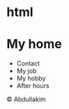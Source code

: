 # html
<!DOCTYPE html>
<html>
  
  <div class="container">
    <div class="header">
      <h1>My home</h1>
    </div>
    <div class="content">
      <!--main content is here-->
    </div>
    <div class="menu">
      <ul>
        <li>Contact</li>
        <li>My job</li>
        <li>My hobby</li>
        <li>After hours</li>
      </ul>
    </div>
    <div class="footer">
      <p>&copy; Abdullakim</p>
    </div>
  </div>
  
</html>
